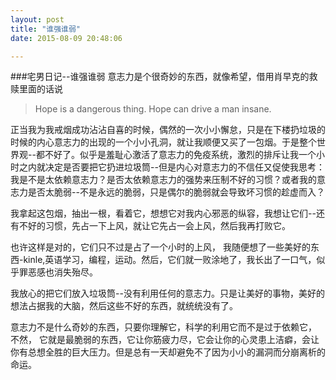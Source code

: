 ```yaml
---
layout: post
title: "谁强谁弱"
date: 2015-08-09 20:48:06 

---
```


###宅男日记--谁强谁弱
意志力是个很奇妙的东西，就像希望，借用肖早克的救赎里面的话说
> Hope is a dangerous thing. Hope can drive a man insane.  

正当我为我戒烟成功沾沾自喜的时候，偶然的一次小小懈怠，只是在下楼扔垃圾的时候的内心意志力的出现的一个小小孔洞，就让我顺便又买了一包烟。于是整个世界观--都不好了。似乎是羞耻心激活了意志力的免疫系统，激烈的排斥让我一个小时之内就决定是否要把它扔进垃圾筒--但是内心对意志力的不信任又促使我思考：我是不是太依赖意志力？是否太依赖意志力的强势来压制不好的习惯？或者我的意志力是否太脆弱--不是永远的脆弱，只是偶尔的脆弱就会导致坏习惯的趁虚而入？  

我拿起这包烟，抽出一根，看着它，想想它对我内心邪恶的纵容，我想让它们--还有不好的习惯，先占一下上风，就让它先占一会上风，然后我再打败它。  

也许这样是对的，它们只不过是占了一个小时的上风， 我随便想了一些美好的东西-kinle,英语学习，编程，运动。然后，它们就一败涂地了，我长出了一口气，似乎罪恶感也消失殆尽。

我放心的把它们放入垃圾筒--没有利用任何的意志力。只是让美好的事物，美好的想法占据我的大脑，然后这些不好的东西，就统统没有了。  

意志力不是什么奇妙的东西，只要你理解它，科学的利用它而不是过于依赖它， 不然， 它就是最脆弱的东西，它让你筋疲力尽，它会让你的心灵患上洁癖，会让你有总想全胜的巨大压力。但是总有一天却避免不了因为小小的漏洞而分崩离析的命运。
